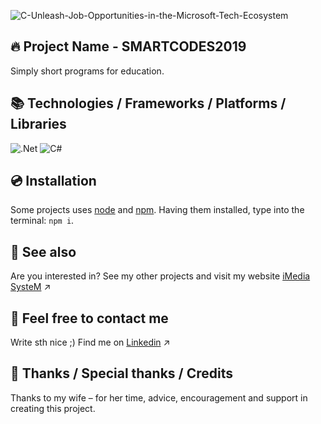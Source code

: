 ![C-Unleash-Job-Opportunities-in-the-Microsoft-Tech-Ecosystem](https://github.com/user-attachments/assets/65cd4132-eb1a-4965-82a6-71bb53467ea4)

## 🔥 Project Name - SMARTCODES2019

Simply short programs for education.
&nbsp;

## 📚 Technologies / Frameworks / Platforms / Libraries
![.Net](https://img.shields.io/badge/.NET-5C2D91?style=for-the-badge&logo=.net&logoColor=white)
![C#](https://img.shields.io/badge/c%23-%23239120.svg?style=for-the-badge&logo=csharp&logoColor=white)
&nbsp;

## 💿 Installation
Some projects uses [node](https://nodejs.org/en/) and [npm](https://www.npmjs.com/). Having them installed, type into the terminal: `npm i`.
&nbsp;

## 🔗 See also
Are you interested in? See my other projects and visit my website [iMedia SysteM](https://imediasystem.pl/) ↗️
&nbsp;

## 📝 Feel free to contact me
Write sth nice ;) Find me on [Linkedin](https://www.linkedin.com/in/krzysztof-graca-47698997/) ↗️
&nbsp;

## 👏 Thanks / Special thanks / Credits
Thanks to my wife – for her time, advice, encouragement and support in creating this project.
